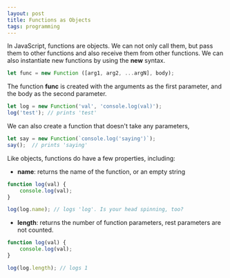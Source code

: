 ```yaml
---
layout: post
title: Functions as Objects
tags: programming
---
```


In JavaScript, functions are objects. We can not only call them, but pass them to other functions and also receive them from other functions. We can also instantiate new functions by using the **new** syntax. 

```javascript
let func = new Function ([arg1, arg2, ...argN], body);
```

The function **func** is created with the arguments as the first parameter, and the body as the second parameter. 

```javascript
let log = new Function('val', 'console.log(val)');
log('test'); // prints 'test'
```

We can also create a function that doesn't take any parameters, 

```javascript
let say = new Function(`console.log('saying')`);
say();  // prints 'saying'
```

Like objects, functions do have a few properties, including:

- **name**: returns the name of the function, or an empty string

```javascript
function log(val) {
    console.log(val);
}

log(log.name); // logs 'log'. Is your head spinning, too?
```

- **length**: returns the number of function parameters, rest parameters are not counted. 

```javascript
function log(val) {
    console.log(val);
}

log(log.length); // logs 1
```

